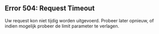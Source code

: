 ## Error 504: Request Timeout

Uw request kon niet tijdig worden uitgevoerd. Probeer later opnieuw, of indien mogelijk probeer de limit parameter te verlagen.
